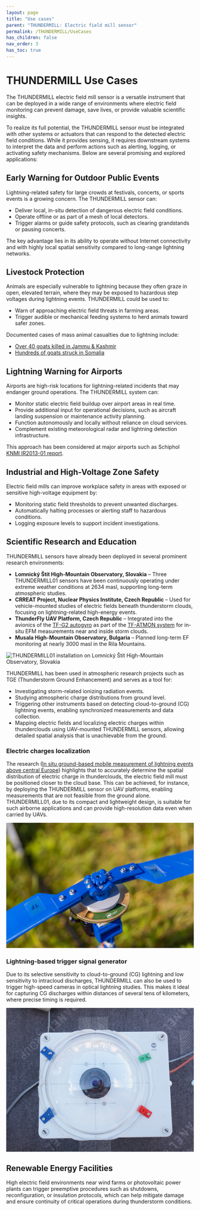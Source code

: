 ```yaml
---
layout: page
title: "Use cases"
parent: "THUNDERMILL: Electric field mill sensor"
permalink: /THUNDERMILL/UseCases
has_children: false
nav_order: 3
has_toc: true
---
```


# THUNDERMILL Use Cases

The THUNDERMILL electric field mill sensor is a versatile instrument that can be deployed in a wide range of environments where electric field monitoring can prevent damage, save lives, or provide valuable scientific insights.

To realize its full potential, the THUNDERMILL sensor must be integrated with other systems or actuators that can respond to the detected electric field conditions. While it provides sensing, it requires downstream systems to interpret the data and perform actions such as alerting, logging, or activating safety mechanisms. Below are several promising and explored applications:

## Early Warning for Outdoor Public Events

Lightning-related safety for large crowds at festivals, concerts, or sports events is a growing concern. The THUNDERMILL sensor can:

* Deliver local, in-situ detection of dangerous electric field conditions.
* Operate offline or as part of a mesh of local detectors.
* Trigger alarms or guide safety protocols, such as clearing grandstands or pausing concerts.

The key advantage lies in its ability to operate without Internet connectivity and with highly local spatial sensitivity compared to long-range lightning networks.

## Livestock Protection

Animals are especially vulnerable to lightning because they often graze in open, elevated terrain, where they may be exposed to hazardous step voltages during lightning events. THUNDERMILL could be used to:

* Warn of approaching electric field threats in farming areas.
* Trigger audible or mechanical feeding systems to herd animals toward safer zones.

Documented cases of mass animal casualties due to lightning include:

* [Over 40 goats killed in Jammu & Kashmir](https://www.thehansindia.com/news/national/over-40-sheep-goats-killed-in-lightning-strike-in-jks-ganderbal-972663)
* [Hundreds of goats struck in Somalia](https://warsheekh.com/hundreds-of-goats-killed-by-lightning-strike-in-hiiraan-region/)


## Lightning Warning for Airports

Airports are high-risk locations for lightning-related incidents that may endanger ground operations. The THUNDERMILL system can:

* Monitor static electric field buildup over airport areas in real time.
* Provide additional input for operational decisions, such as aircraft landing suspension or maintenance activity planning.
* Function autonomously and locally without reliance on cloud services.
* Complement existing meteorological radar and lightning detection infrastructure.

This approach has been considered at major airports such as Schiphol [KNMI IR2013-01 report](https://cdn.knmi.nl/knmi/pdf/bibliotheek/knmipubIR/IR2013-01.pdf).

## Industrial and High-Voltage Zone Safety

Electric field mills can improve workplace safety in areas with exposed or sensitive high-voltage equipment by:

* Monitoring static field thresholds to prevent unwanted discharges.
* Automatically halting processes or alerting staff to hazardous conditions.
* Logging exposure levels to support incident investigations.

## Scientific Research and Education

THUNDERMILL sensors have already been deployed in several prominent research environments:

* **Lomnický Štít High-Mountain Observatory, Slovakia** – Three THUNDERMILL01 sensors have been continuously operating under extreme weather conditions at 2634 masl, supporting long-term atmospheric studies.
* **CRREAT Project, Nuclear Physics Institute, Czech Republic** – Used for vehicle-mounted studies of electric fields beneath thunderstorm clouds, focusing on lightning-related high-energy events.
* **ThunderFly UAV Platform, Czech Republic** – Integrated into the avionics of the [TF-G2 autogyro](https://docs.thunderfly.cz/instruments/TF-G2) as part of the [TF-ATMON system](https://docs.thunderfly.cz/instruments/TF-ATMON) for in-situ EFM measurements near and inside storm clouds.
* **Musala High-Mountain Observatory, Bulgaria** – Planned long-term EF monitoring at nearly 3000 masl in the Rila Mountains.

![THUNDERMILL01 installation on Lomnický Štít High-Mountain Observatory, Slovakia](THUNDERMILL_LS.gif)

THUNDERMILL has been used in atmospheric research projects such as TGE (Thunderstorm Ground Enhancement) and serves as a tool for:

* Investigating storm-related ionizing radiation events.
* Studying atmospheric charge distributions from ground level.
* Triggering other instruments based on detecting cloud-to-ground (CG) lightning events, enabling synchronized measurements and data collection.
* Mapping electric fields and localizing electric charges within thunderclouds using UAV-mounted THUNDERMILL sensors, allowing detailed spatial analysis that is unachievable from the ground.

### Electric charges localization 

The research ([In situ ground-based mobile measurement of lightning events above central Europe](https://amt.copernicus.org/articles/16/547/2023/)) highlights that to accurately determine the spatial distribution of electric charge in thunderclouds, the electric field mill must be positioned closer to the cloud base. This can be achieved, for instance, by deploying the THUNDERMILL sensor on UAV platforms, enabling measurements that are not feasible from the ground alone. THUNDERMILL01, due to its compact and lightweight design, is suitable for such airborne applications and can provide high-resolution data even when carried by UAVs.

![Fast high-speed all-sky cammera triggered by THUNDERMILL01](THUNDERMILL01_UAV_TF-G2_rotor.jpg)

### Lightning-based trigger signal generator 

Due to its selective sensitivity to cloud-to-ground (CG) lightning and low sensitivity to intracloud discharges, THUNDERMILL can also be used to trigger high-speed cameras in optical lightning studies. This makes it ideal for capturing CG discharges within distances of several tens of kilometers, where precise timing is required.

![Fast high-speed all-sky cammera triggered by THUNDERMILL01](All-Sky_camera.png)

## Renewable Energy Facilities

High electric field environments near wind farms or photovoltaic power plants can trigger preemptive procedures such as shutdowns, reconfiguration, or insulation protocols, which can help mitigate damage and ensure continuity of critical operations during thunderstorm conditions.


